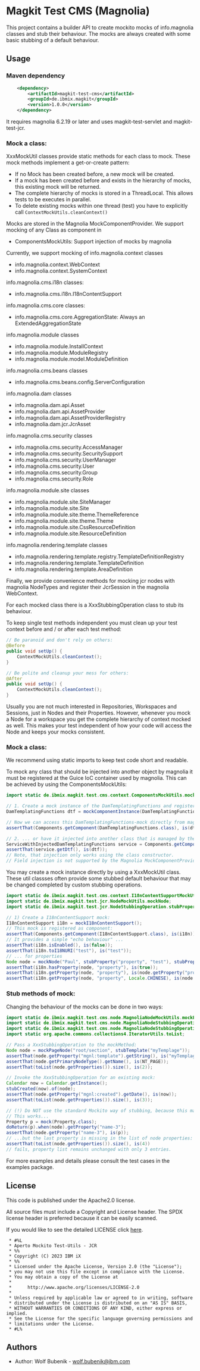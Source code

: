 # Magkit Test CMS (Magnolia)

This project contains a builder API to create mockito mocks of info.magnolia classes and stub their behaviour. 
The mocks are always created with some basic stubbing of a default behaviour.

## Usage
### Maven dependency
```xml
    <dependency>
        <artifactId>magkit-test-cms</artifactId>
        <groupId>de.ibmix.magkit</groupId>
        <version>1.0.0</version>
    </dependency>
```
It requires magnolia 6.2.19 or later and uses magkit-test-servlet and magkit-test-jcr. 

### Mock a class:
XxxMockUtil classes provide static methods for each class to mock. These mock methods implement a get-or-create pattern: 
- If no Mock has been created before, a new mock will be created.
- If a mock has been created before and exists in the hierarchy of mocks, this existing mock will be returned.
- The complete hierarchy of mocks is stored in a ThreadLocal. This allows tests to be executes in parallel.
- To delete existing mocks within one thread (test) you have to explicitly call ```ContextMockUtils.cleanContext()```

Mocks are stored in the Magnolia MockComponentProvider. We support mocking of any Class as component in
- ComponentsMockUtils: Support injection of mocks by magnolia

Currently, we support mocking of
info.magnolia.context classes
- info.magnolia.context.WebContext
- info.magnolia.context.SystemContext

info.magnolia.cms.i18n classes:
- info.magnolia.cms.i18n.I18nContentSupport

info.magnolia.cms.core classes:
- info.magnolia.cms.core.AggregationState: Always an ExtendedAggregationState

info.magnolia.module classes
- info.magnolia.module.InstallContext
- info.magnolia.module.ModuleRegistry
- info.magnolia.module.model.ModuleDefinition

info.magnolia.cms.beans classes
- info.magnolia.cms.beans.config.ServerConfiguration

info.magnolia.dam classes
- info.magnolia.dam.api.Asset
- info.magnolia.dam.api.AssetProvider
- info.magnolia.dam.api.AssetProviderRegistry
- info.magnolia.dam.jcr.JcrAsset

info.magnolia.cms.security classes
- info.magnolia.cms.security.AccessManager
- info.magnolia.cms.security.SecuritySupport
- info.magnolia.cms.security.UserManager
- info.magnolia.cms.security.User
- info.magnolia.cms.security.Group
- info.magnolia.cms.security.Role

info.magnolia.module.site classes
- info.magnolia.module.site.SiteManager
- info.magnolia.module.site.Site
- info.magnolia.module.site.theme.ThemeReference
- info.magnolia.module.site.theme.Theme
- info.magnolia.module.site.CssResourceDefinition
- info.magnolia.module.site.ResourceDefinition

info.magnolia.rendering.template classes
- info.magnolia.rendering.template.registry.TemplateDefinitionRegistry
- info.magnolia.rendering.template.TemplateDefinition
- info.magnolia.rendering.template.AreaDefinition

Finally, we provide convenience methods for mocking jcr nodes with magnolia NodeTypes and register their JcrSession in the magnolia WebContext.

For each mocked class there is a XxxStubbingOperation class to stub its behaviour.

To keep single test methods independent you must clean up your test context before and / or after each test method:
```java
// Be paranoid and don't rely on others:
@Before
public void setUp() {
    ContextMockUtils.cleanContext();
}

// Be polite and cleanup your mess for others:
@After
public void setUp() {
    ContextMockUtils.cleanContext();
}
```

Usually you are not much interested in Repositories, Workspaces and Sessions, just in Nodes and their Properties. However, whenever you mock a Node for a workspace you get the complete hierarchy of context mocked as well. This makes your test independent of how your code will access the Node and keeps your mocks consistent.

### Mock a class:
We recommend using static imports to keep test code short and readable.

To mock any class that should be injected into another object by magnolia it must be registered at the Guice IoC container used by magnolia. This can be achieved by using the ComponentsMockUtils:
```java
import static de.ibmix.magkit.test.cms.context.ComponentsMockUtils.mockComponentInstance;

// 1. Create a mock instance of the DamTemplatingFunctions and register it as Magnolia Component:
DamTemplatingFunctions dtf = mockComponentInstance(DamTemplatingFunctions.class);

// Now we can access this DamTemplatingFunctions-mock directly from magnolia Components ...
assertThat(Components.getComponent(DamTemplatingFunctions.class), is(dtf));

// 2. ... or have it injected into another class that is managed by the Magnolia Components:
ServiceWithInjectedDamTemplatingFunctions service = Components.getComponentProvider().newInstance(ServiceWithInjectedDamTemplatingFunctions.class);
assertThat(service.getDtf(), is(dtf));
// Note, that injection only works using the class constructor.
// Field injection is not supported by the Magnolia MockComponentProvider - the common base of both MockUtils.
```

You may create a mock instance directly by using a XxxMockUtil class. These util classses often provide some stubbed default behaviour that may be changed completed by custom stubbing operations.
```java
import static de.ibmix.magkit.test.cms.context.I18nContentSupportMockUtils.mockI18nContentSupport;
import static de.ibmix.magkit.test.jcr.NodeMockUtils.mockNode;
import static de.ibmix.magkit.test.jcr.NodeStubbingOperation.stubProperty;

// 1) Create a I18nContentSupport mock:
I18nContentSupport i18n = mockI18nContentSupport();
// This mock is registered as component:
assertThat(Components.getComponent(I18nContentSupport.class), is(i18n));
// It provides a simple "echo behaviour" ...
assertThat(i18n.isEnabled(), is(false));
assertThat(i18n.toI18NURI("test"), is("test"));
// ... for properties
Node node = mockNode("Paul", stubProperty("property", "test"), stubProperty("property_zh", "test-zh"));
assertThat(i18n.hasProperty(node, "property"), is(true));
assertThat(i18n.getProperty(node, "property"), is(node.getProperty("property")));
assertThat(i18n.getProperty(node, "property", Locale.CHINESE), is(node.getProperty("property_zh")));
```

### Stub methods of mock:
Changing the behaviour of the mocks can be done in two ways:

```java
import static de.ibmix.magkit.test.cms.node.MagnoliaNodeMockUtils.mockPageNode;
import static de.ibmix.magkit.test.cms.node.MagnoliaNodeStubbingOperation.stubCreated;
import static de.ibmix.magkit.test.cms.node.MagnoliaNodeStubbingOperation.stubTemplate;
import static org.apache.commons.collections4.IteratorUtils.toList;

// Pass a XxxStubbingOperation to the mockMethod:
Node node = mockPageNode("root/section", stubTemplate("myTemplage"));
assertThat(node.getProperty("mgnl:template").getString(), is("myTemplage"));
assertThat(node.getPrimaryNodeType().getName(), is(NT_PAGE));
assertThat(toList(node.getProperties()).size(), is(2));

// Invoke the XxxStubbingOperation for an existing mock:
Calendar now = Calendar.getInstance();
stubCreated(now).of(node);
assertThat(node.getProperty("mgnl:created").getDate(), is(now));
assertThat(toList(node.getProperties()).size(), is(3));

// (!) Do NOT use the standard Mockito way of stubbing, because this may result in inconsistent behaviour:
// This works...
Property p = mock(Property.class);
doReturn(p).when(node).getProperty("name-3");
assertThat(node.getProperty("name-3"), is(p));
// ...but the last property is missing in the list of node properties:
assertThat(toList(node.getProperties()).size(), is(4))
// fails, property list remains unchanged with only 3 entries.
```

For more examples and details please consult the test cases in the examples package.

## License

This code is published under the Apache2.0 license.

All source files must include a Copyright and License header. The SPDX license header is
preferred because it can be easily scanned.

If you would like to see the detailed LICENSE click [here](../LICENSE).

```text
 * #%L
 * Aperto Mockito Test-Utils - JCR
 * %%
 * Copyright (C) 2023 IBM iX
 * %%
 * Licensed under the Apache License, Version 2.0 (the "License");
 * you may not use this file except in compliance with the License.
 * You may obtain a copy of the License at
 *
 *      http://www.apache.org/licenses/LICENSE-2.0
 *
 * Unless required by applicable law or agreed to in writing, software
 * distributed under the License is distributed on an "AS IS" BASIS,
 * WITHOUT WARRANTIES OR CONDITIONS OF ANY KIND, either express or implied.
 * See the License for the specific language governing permissions and
 * limitations under the License.
 * #L%
```
## Authors

- Author: Wolf Bubenik - wolf.bubenik@ibm.com

